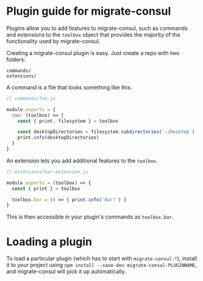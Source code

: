 # Plugin guide for migrate-consul

Plugins allow you to add features to migrate-consul, such as commands and
extensions to the `toolbox` object that provides the majority of the functionality
used by migrate-consul.

Creating a migrate-consul plugin is easy. Just create a repo with two folders:

```
commands/
extensions/
```

A command is a file that looks something like this:

```js
// commands/foo.js

module.exports = {
  run: (toolbox) => {
    const { print, filesystem } = toolbox

    const desktopDirectories = filesystem.subdirectories(`~/Desktop`)
    print.info(desktopDirectories)
  }
}
```

An extension lets you add additional features to the `toolbox`.

```js
// extensions/bar-extension.js

module.exports = (toolbox) => {
  const { print } = toolbox

  toolbox.bar = () => { print.info('Bar!') }
}
```

This is then accessible in your plugin's commands as `toolbox.bar`.

# Loading a plugin

To load a particular plugin (which has to start with `migrate-consul-*`),
install it to your project using `npm install --save-dev migrate-consul-PLUGINNAME`,
and migrate-consul will pick it up automatically.
